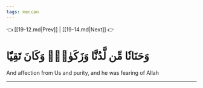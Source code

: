 ```yaml
---
tags: meccan
---
```


👈 [[19-12.md|Prev]] | [[19-14.md|Next]] 👉

# وَحَنَانٗا مِّن لَّدُنَّا وَزَكَوٰةٗۖ وَكَانَ تَقِيّٗا

And affection from Us and purity, and he was fearing of Allah

---

